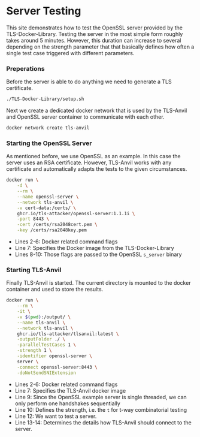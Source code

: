 # Server Testing

This site demonstrates how to test the OpenSSL server provided by the TLS-Docker-Library.
Testing the server in the most simple form roughly takes around 5 minutes. However, this duration can increase to several depending on the strength parameter that that basically defines how often a single test case triggered with different parameters.

### Preperations

Before the server is able to do anything we need to generate a TLS certificate.

```bash
./TLS-Docker-Library/setup.sh
```

Next we create a dedicated docker network that is used by the TLS-Anvil and OpenSSL server container to communicate with each other.

```bash
docker network create tls-anvil
```

### Starting the OpenSSL Server

As mentioned before, we use OpenSSL as an example. In this case the server uses an RSA certificate. However, TLS-Anvil works with any certificate and automatically adapts the tests to the given circumstances.

```bash showLineNumbers
docker run \
    -d \
    --rm \
    --name openssl-server \
    --network tls-anvil \
    -v cert-data:/certs/ \
    ghcr.io/tls-attacker/openssl-server:1.1.1i \
    -port 8443 \
    -cert /certs/rsa2048cert.pem \
    -key /certs/rsa2048key.pem
```

* Lines 2-6: Docker related command flags
* Line 7: Specifies the Docker image from the TLS-Docker-Library
* Lines 8-10: Those flags are passed to the OpenSSL `s_server` binary

### Starting TLS-Anvil

Finally TLS-Anvil is started. The current directory is mounted to the docker container and used to store the results.

```bash showLineNumbers
docker run \
    --rm \
    -it \
    -v $(pwd):/output/ \
    --name tls-anvil \
    --network tls-anvil \
    ghcr.io/tls-attacker/tlsanvil:latest \
    -outputFolder ./ \
    -parallelTestCases 1 \
    -strength 1 \
    -identifier openssl-server \
    server \
    -connect openssl-server:8443 \
    -doNotSendSNIExtension
```

* Lines 2-6: Docker related command flags
* Line 7: Specifies the TLS-Anvil docker image
* Line 9: Since the OpenSSL example server is single threaded, we can only perform one handshakes sequentially
* Line 10: Defines the strength, i.e. the `t` for t-way combinatorial testing
* Line 12: We want to test a server.
* Line 13-14: Determines the details how TLS-Anvil should connect to the server.


